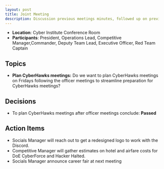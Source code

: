 ```yaml
---
layout: post
title: Joint Meeting
description: Discussion previous meetings minutes, followed up on previous action items, and planning CyberHawks meetings in advance.
---
```


* **Location**: Cyber Institute Conference Room
* **Participants**: President, Operations Lead, Competitive Manager,Commander, Deputy Team Lead, Executive Officer, Red Team Captain

## Topics
* **Plan CyberHawks meetings:** Do we want to plan CyberHawks meetings on Fridays following the officer meetings to streamline preparation for CyberHawks meetings?

## Decisions
- To plan CyberHawks meetings after officer meetings conclude: **Passed**

## Action Items
- Socials Manager will reach out to get a redesigned logo to work with the Discord.
- Competitive Manager will gather estimates on hotel and airfare costs for DoE CyberForce and Hacker Halted.
- Socials Manager announce career fair at next meeting
